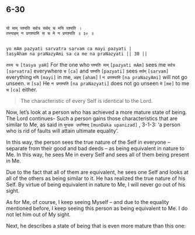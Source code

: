 ## 6-30


```shloka-sa

यो माम् पश्यति सर्वत्र सर्वम् च मयि पश्यति ।
तस्याहम् न प्रणश्यामि स च मे न प्रणश्यति ॥ ३० ॥

```
```shloka-sa-hk

yo mAm pazyati sarvatra sarvam ca mayi pazyati |
tasyAham na praNazyAmi sa ca me na praNazyati || 30 ||

```
`तस्य यः` `[tasya yaH]` For the one who `पश्यति माम्` `[pazyati mAm]` sees me `सर्वत्र` `[sarvatra]` everywhere `च` `[ca]` and `पश्यति` `[pazyati]` sees `सर्वम्` `[sarvam]` everything `मयि` `[mayi]` in me, `अहम्` `[aham]` I `न प्रणश्यामि` `[na praNazyAmi]` will not go unseen. `स` `[sa]` He `न प्रणश्यति` `[na praNazyati]` does not go unseen `मे` `[me]` to me `च` `[ca]` either.


<a name='applnote_109'></a>
> The characteristic of every Self is identical to the Lord.



Now, let’s look at a person who has achieved a more mature state of being. The Lord continues- Such a person gains those characteristics that are similar to Me, as said in 
`मुन्डक उपनिशद्` `[munDaka upanizad]` , 3-1-3:
 ‘a person who is rid of faults will attain ultimate equality’.

In this way, the person sees the true nature of the Self in everyone – separate from their good and bad deeds – as being equivalent in nature to Me. In this way, he sees Me in every Self and sees all of them being present in Me. 

Due to the fact that all of them are equivalent, he sees one Self and looks at all of the others as being similar to it. He has realized the true nature of his Self. By virtue of being equivalent in nature to Me, I will never go out of his sight. 

As for Me, of course, I keep seeing Myself – and due to the equality mentioned before, I keep seeing this person as being equivalent to Me. I do not let him out of My sight.

Next, he describes a state of being that is even more mature than this one:


